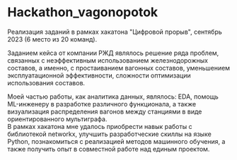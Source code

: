 # Hackathon_vagonopotok
Реализация заданий в рамках хакатона "Цифровой прорыв", сентябрь 2023 (6 место из 20 команд).  
  
  Заданием кейса от компании РЖД являлось решение ряда проблем, связанных с неэффективным использованием железнодорожных составов, а именно, с простаиванием вагонных составов, уменьшением эксплуатационной эффективности, сложности оптимизации использования составов.


Моей частью работы, как аналитика данных, являлось: EDA, помощь ML-инженеру в разработке различного функционала, а также визуализация распределения вагонов между станциями в виде ориентированного мультиграфа.  
В рамках хакатона мне удалось приобрести навык работы с библиотекой networkx, улучшить разработческие скиллы на языке Python, познакомиться с реализацией методов машинного обучения, а также получить опыт в совместной работе над единым проектом.
